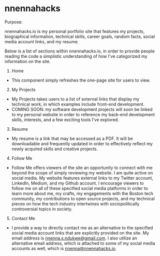 # nnennahacks
Purpose:

nnennahacks.io is my personal portfolio site that features my projects, biographical information, technical skills, career goals, random facts, social media account links, and my resume.

Below is a list of sections within nnennahacks.io, in order to provide people reading the code a simplistic understanding of how I've categorized my information on the site.

1. Home
- This component simply refreshes the one-page site for users to view.
2. My Projects
- My Projects takes users to a list of external links that display my technical work, in which examples include front-end development.
- COMING SOON: my software development projects will soon be linked to my personal website in order to reference my back-end development skills, interests, and a few exciting tools I've explored.
3. Resume
- My resume is a link that may be accessed as a PDF. It will be downloadable and frequently updated in order to effectively reflect my newly acquired skills and creative projects.
4. Follow Me
- Follow Me offers viewers of the site an opportunity to connect with me beyond the scope of simply reviewing my website. I am quite active on social media. My website features external links to my Twitter account, LinkedIn, Medium, and my Github account. I encourage viewers to follow me on all of these specified social media platforms in order to learn more about me, my crafts, my engagements with the Boston tech community, my contributions to open source projects, and my technical pieces on how the tech industry intertwines with sociopolitically controversial topics in society.
5. Contact Me
- I provide a way to directly contact me as an alternative to the specified social media account links that are explicitly provided on the site. My email address is nnenna.s.ndukwe@gmail.com. I also utilize an alternative email address, which is attached to some of my social media accounts as well, which is nnenna@nnennahacks.io.

